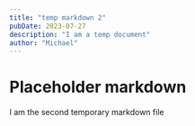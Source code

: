 ```yaml
---
title: "temp markdown 2"
pubDate: 2023-07-27
description: "I am a temp document"
author: "Michael"
---
```


# Placeholder markdown

I am the second temporary markdown file
